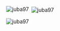 <p><img align="left" src="https://github-readme-stats.vercel.app/api/top-langs?username=juba97&show_icons=true&locale=en&layout=compact" alt="juba97" /></p>

<p>&nbsp;<img align="center" src="https://github-readme-stats.vercel.app/api?username=juba97&show_icons=true&locale=en" alt="juba97" /></p>

<p><img align="center" src="https://github-readme-streak-stats.herokuapp.com/?user=juba97&" alt="juba97" /></p>
